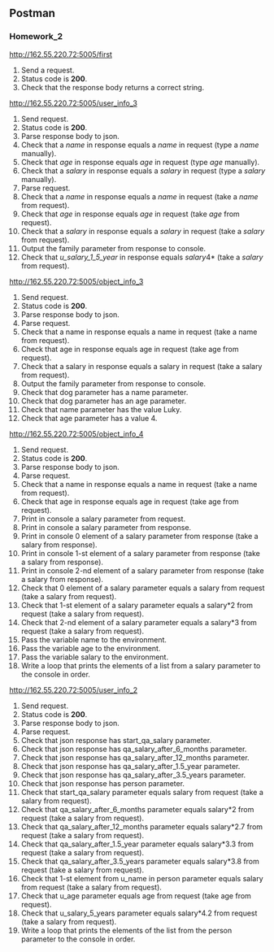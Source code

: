 ## Postman

### Homework_2

http://162.55.220.72:5005/first
1. Send a request.
2. Status code is **200**.
3. Check that the response body returns a correct string.

http://162.55.220.72:5005/user_info_3
1. Send request.
2. Status code is **200**.
3. Parse response body to json.
4. Check that a *name* in response equals a *name* in request (type a *name* manually).
5. Check that *age* in response equals *age* in request (type *age* manually).
6. Check that a *salary* in response equals a *salary* in request (type a *salary* manually).
7. Parse request.
8. Check that a *name* in response equals a *name* in request (take a *name* from request).
9. Check that *age* in response equals *age* in request (take *age* from request).
10. Check that a *salary* in response equals a *salary* in request (take a *salary* from request).
11. Output the family parameter from response to console.
12. Check that *u_salary_1_5_year* in response equals *salary*4* (take a *salary* from request).

http://162.55.220.72:5005/object_info_3
1. Send request.
2. Status code is **200**.
3. Parse response body to json.
4. Parse request.
5. Check that a name in response equals a name in request (take a name from request).
6. Check that age in response equals age in request (take age from request).
7. Check that a salary in response equals a salary in request (take a salary from request).
8. Output the family parameter from response to console.
9. Check that dog parameter has a name parameter.
10. Check that dog parameter has an age parameter.
11. Check that name parameter has the value Luky.
12. Check that age parameter has a value 4.

http://162.55.220.72:5005/object_info_4
1. Send request.
2. Status code is **200**.
3. Parse response body to json.
4. Parse request.
5. Check that a name in response equals a name in request (take a name from request).
6. Check that age in response equals age in request (take age from request).
7. Print in console a salary parameter from request.
8. Print in console a salary parameter from response.
9. Print in console 0 element of a salary parameter from response (take a salary from response).
10. Print in console 1-st element of a salary parameter from response (take a salary from response).
11. Print in console 2-nd element of a salary parameter from response (take a salary from response).
12. Check that 0 element of a salary parameter equals a salary from request (take a salary from request).
13. Check that 1-st element of a salary parameter equals a salary*2 from request (take a salary from request).
14. Check that 2-nd element of a salary parameter equals a salary*3 from request (take a salary from request).
15. Pass the variable name to the environment.
16. Pass the variable age to the environment.
17. Pass the variable salary to the environment.
18. Write a loop that prints the elements of a list from a salary parameter to the console in order.

http://162.55.220.72:5005/user_info_2
1. Send request.
2. Status code is **200**.
3. Parse response body to json.
4. Parse request.
5. Check that json response has start_qa_salary parameter.
6. Check that json response has qa_salary_after_6_months parameter.
7. Check that json response has qa_salary_after_12_months parameter.
8. Check that json response has qa_salary_after_1.5_year parameter.
9. Check that json response has qa_salary_after_3.5_years parameter.
10. Check that json response has person parameter.
11. Check that start_qa_salary parameter equals salary from request (take a salary from request).
12. Check that qa_salary_after_6_months parameter equals salary*2 from request (take a salary from request).
13. Check that qa_salary_after_12_months parameter equals salary*2.7 from request (take a salary from request).
14. Check that qa_salary_after_1.5_year parameter equals salary*3.3 from request (take a salary from request).
15. Check that qa_salary_after_3.5_years parameter equals salary*3.8 from request (take a salary from request).
16. Check that 1-st element from u_name in person parameter equals salary from request (take a salary from request).
17. Check that u_age parameter equals age from request (take age from request).
18. Check that u_salary_5_years parameter equals salary*4.2 from request (take a salary from request).
19. Write a loop that prints the elements of the list from the person parameter to the console in order.
